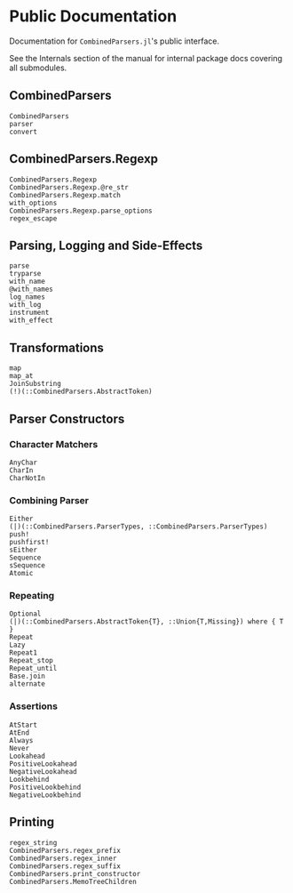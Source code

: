 # Public Documentation

Documentation for `CombinedParsers.jl`'s public interface.

See the Internals section of the manual for internal package docs covering all submodules.

## CombinedParsers

```@docs
CombinedParsers
parser
convert
```

## CombinedParsers.Regexp

```@docs
CombinedParsers.Regexp
CombinedParsers.Regexp.@re_str
CombinedParsers.Regexp.match
with_options
CombinedParsers.Regexp.parse_options
regex_escape
```

## Parsing, Logging and Side-Effects
```@docs
parse
tryparse
with_name
@with_names
log_names
with_log
instrument
with_effect
```

## Transformations
```@docs
map
map_at
JoinSubstring
(!)(::CombinedParsers.AbstractToken)
```

## Parser Constructors
### Character Matchers
```@docs
AnyChar
CharIn
CharNotIn
```

### Combining Parser
```@docs
Either
(|)(::CombinedParsers.ParserTypes, ::CombinedParsers.ParserTypes)
push!
pushfirst!
sEither
Sequence
sSequence
Atomic
```

### Repeating
```@docs
Optional
(|)(::CombinedParsers.AbstractToken{T}, ::Union{T,Missing}) where { T }
Repeat
Lazy
Repeat1
Repeat_stop
Repeat_until
Base.join
alternate
```


### Assertions
```@docs
AtStart
AtEnd
Always
Never
Lookahead
PositiveLookahead
NegativeLookahead
Lookbehind
PositiveLookbehind
NegativeLookbehind
```

## Printing
```@docs
regex_string
CombinedParsers.regex_prefix
CombinedParsers.regex_inner
CombinedParsers.regex_suffix
CombinedParsers.print_constructor
CombinedParsers.MemoTreeChildren
```

